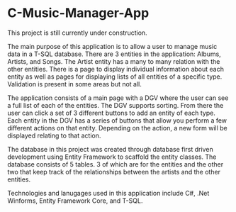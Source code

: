 # C-Music-Manager-App

This project is still currently under construction.


The main purpose of this application is to allow a user to manage music data in a T-SQL database. There are 3 entities in the application: Albums, Artists, and Songs. The Artist entity has a many to many relation with the other entities. There is a page to display individual information about each entity as well as pages for displaying lists of all entities of a specific type. Validation is present in some areas but not all.

The application consists of a main page with a DGV where the user can see a full list of each of the entities. The DGV supports sorting. From there the user can click a set of 3 different buttons to add an entity of each type. Each entity in the DGV has a series of buttons that allow you perform a few different actions on that entity. Depending on the action, a new form will be displayed relating to that action.

The database in this project was created through database first driven development using Entity Framework to scaffold the entity classes. The database consists of 5 tables. 3 of which are for the entities and the other two that keep track of the relationships between the artists and the other entities. 

Technologies and lanugages used in this application include C#, .Net Winforms, Entity Framework Core, and T-SQL. 
